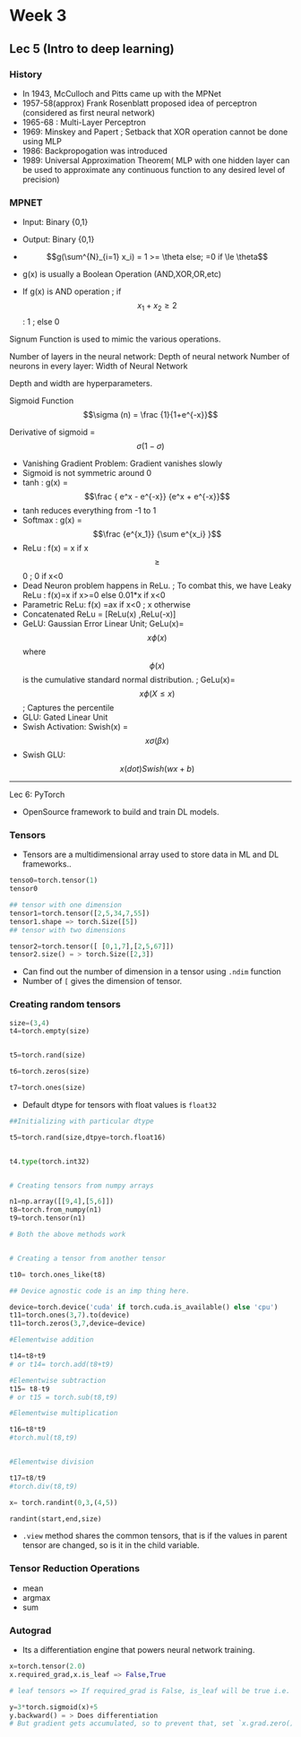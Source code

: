# Week 3 
## Lec 5 (Intro to deep learning)

### History
 - In 1943, McCulloch and Pitts came up with the MPNet
 - 1957-58(approx) Frank Rosenblatt proposed idea of perceptron (considered as first neural network)
 - 1965-68 : Multi-Layer Perceptron
 - 1969: Minskey and Papert ; Setback that XOR operation cannot be done using MLP
 - 1986: Backpropogation was introduced 
 - 1989: Universal Approximation Theorem( MLP with one hidden layer can be used to approximate any continuous function to any desired level of precision)


### MPNET
- Input: Binary {0,1}
- Output: Binary {0,1}
- $$g(\sum^{N}_{i=1} x_i) = 1 >= \theta else; =0 if \le \theta$$

- g(x) is usually a Boolean Operation (AND,XOR,OR,etc)
- If g(x) is AND operation ; if $$x_1+x_2 \ge 2$$ : 1 ; else 0

Signum Function is used to mimic the various operations.

Number of layers in the neural network:  Depth of neural network
Number of neurons in every layer: Width of Neural Network

Depth and width are hyperparameters.


Sigmoid Function $$\sigma (n) = \frac {1}{1+e^{-x}}$$

Derivative of sigmoid = $$\sigma (1- \sigma)$$

- Vanishing Gradient Problem: Gradient vanishes slowly
- Sigmoid is not symmetric around 0
- tanh : g(x) = $$\frac { e^x - e^{-x}} {e^x + e^{-x}}$$
- tanh reduces everything from -1 to 1
- Softmax : g(x) =  $$\frac {e^{x_1}} {\sum e^{x_i}  }$$
- ReLu : f(x) = x if x $$\ge$$ 0 ; 0 if x<0
- Dead Neuron problem happens in ReLu. ; To combat this, we have Leaky ReLu : f(x)=x if x>=0 else 0.01*x if x<0
-  Parametric ReLu: f(x) =ax if x<0 ; x otherwise
-  Concatenated ReLu = [ReLu(x) ,ReLu(-x)]
-  GeLU: Gaussian Error Linear Unit; GeLu(x)= $$x \phi(x)$$ where $$\phi(x)$$ is the cumulative standard normal distribution. ;  GeLu(x)= $$x \phi(X \le x)$$ ; Captures the percentile
-  GLU: Gated Linear Unit
-  Swish Activation: Swish(x) = $$x \sigma(\beta x)$$
-  Swish GLU: $$x (dot) Swish(wx+b)$$

---


Lec 6:
PyTorch

- OpenSource framework to build and train DL models.

### Tensors
 - Tensors are a multidimensional array used to store data in ML and DL frameworks..

```python
tenso0=torch.tensor(1)
tensor0

## tensor with one dimension
tensor1=torch.tensor([2,5,34,7,55])
tensor1.shape => torch.Size([5])
## tensor with two dimensions

tensor2=torch.tensor([ [0,1,7],[2,5,67]])
tensor2.size() = > torch.Size([2,3])
```

 - Can find out the number of dimension in a tensor using `.ndim` function
 - Number of `[` gives the dimension of tensor.

### Creating random tensors

```python
size=(3,4)
t4=torch.empty(size)


t5=torch.rand(size)

t6=torch.zeros(size)

t7=torch.ones(size)

```


- Default dtype for tensors with float values is `float32`
```python
##Initializing with particular dtype

t5=torch.rand(size,dtpye=torch.float16)


t4.type(torch.int32)


# Creating tensors from numpy arrays

n1=np.array([[9,4],[5,6]])
t8=torch.from_numpy(n1)
t9=torch.tensor(n1)

# Both the above methods work


# Creating a tensor from another tensor

t10= torch.ones_like(t8)

## Device agnostic code is an imp thing here.

device=torch.device('cuda' if torch.cuda.is_available() else 'cpu')
t11=torch.ones(3,7).to(device)
t11=torch.zeros(3,7,device=device)

#Elementwise addition

t14=t8+t9
# or t14= torch.add(t8+t9)

#Elementwise subtraction
t15= t8-t9
# or t15 = torch.sub(t8,t9)

#Elementwise multiplication

t16=t8*t9
#torch.mul(t8,t9)


#Elementwise division

t17=t8/t9
#torch.div(t8,t9)

x= torch.randint(0,3,(4,5))

randint(start,end,size)


```

- `.view` method shares the common tensors, that is if the values in parent tensor are changed, so is it in the child variable.


### Tensor Reduction Operations
- mean
- argmax
- sum


### Autograd
- Its a differentiation engine that powers neural network training.

```python
x=torch.tensor(2.0)
x.required_grad,x.is_leaf => False,True

# leaf tensors => If required_grad is False, is_leaf will be true i.e. they will be leaf tensors ; When user explicitly sets required_grad as True, the is_leaf will still be true ; but if pytorch implicitly defines it, it will not be a leaf tensor

y=3*torch.sigmoid(x)+5
y.backward() = > Does differentiation
# But gradient gets accumulated, so to prevent that, set `x.grad.zero()`
 
```
